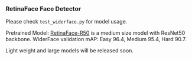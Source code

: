 ### RetinaFace Face Detector

Please check ``test_widerface.py`` for model usage.

Pretrained Model: [RetinaFace-R50](x) is a medium size model with ResNet50 backbone. WiderFace validation mAP: Easy 96.4, Medium 95.4, Hard 90.7.

Light weight and large models will be released soon.

